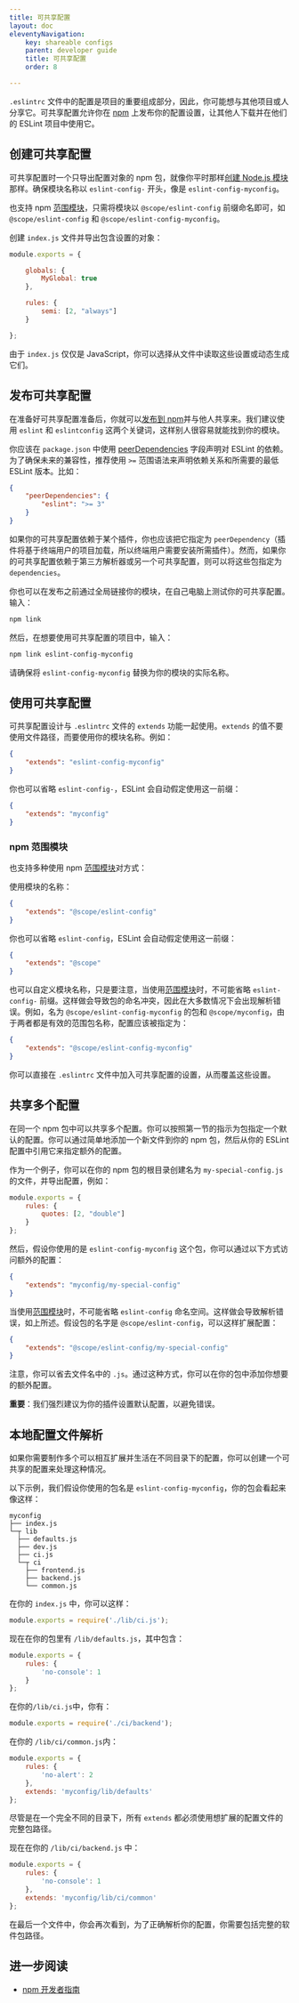 ```yaml
---
title: 可共享配置
layout: doc
eleventyNavigation:
    key: shareable configs
    parent: developer guide
    title: 可共享配置
    order: 8

---
```


`.eslintrc` 文件中的配置是项目的重要组成部分，因此，你可能想与其他项目或人分享它。可共享配置允许你在 [npm](https://www.npmjs.com/) 上发布你的配置设置，让其他人下载并在他们的 ESLint 项目中使用它。

## 创建可共享配置

可共享配置时一个只导出配置对象的 npm 包，就像你平时那样[创建 Node.js 模块](https://docs.npmjs.com/getting-started/creating-node-modules)那样。确保模块名称以 `eslint-config-` 开头，像是 `eslint-config-myconfig`。

也支持 npm [范围模块](https://docs.npmjs.com/misc/scope)，只需将模块以 `@scope/eslint-config` 前缀命名即可，如 `@scope/eslint-config` 和 `@scope/eslint-config-myconfig`。

创建 `index.js` 文件并导出包含设置的对象：

```js
module.exports = {

    globals: {
        MyGlobal: true
    },

    rules: {
        semi: [2, "always"]
    }

};
```

由于 `index.js` 仅仅是 JavaScript，你可以选择从文件中读取这些设置或动态生成它们。

## 发布可共享配置

在准备好可共享配置准备后，你就可以[发布到 npm](https://docs.npmjs.com/getting-started/publishing-npm-packages)并与他人共享来。我们建议使用 `eslint` 和 `eslintconfig` 这两个关键词，这样别人很容易就能找到你的模块。

你应该在 `package.json` 中使用 [peerDependencies](https://docs.npmjs.com/files/package.json#peerdependencies) 字段声明对 ESLint 的依赖。为了确保未来的兼容性，推荐使用 `>=` 范围语法来声明依赖关系和所需要的最低 ESLint 版本。比如：

```json
{
    "peerDependencies": {
        "eslint": ">= 3"
    }
}
```

如果你的可共享配置依赖于某个插件，你也应该把它指定为 `peerDependency`（插件将基于终端用户的项目加载，所以终端用户需要安装所需插件）。然而，如果你的可共享配置依赖于第三方解析器或另一个可共享配置，则可以将这些包指定为 `dependencies`。

你也可以在发布之前通过全局链接你的模块，在自己电脑上测试你的可共享配置。输入：

```bash
npm link
```

然后，在想要使用可共享配置的项目中，输入：

```bash
npm link eslint-config-myconfig
```

请确保将 `eslint-config-myconfig` 替换为你的模块的实际名称。

## 使用可共享配置

可共享配置设计与 `.eslintrc` 文件的 `extends` 功能一起使用。`extends` 的值不要使用文件路径，而要使用你的模块名称。例如：

```json
{
    "extends": "eslint-config-myconfig"
}
```

你也可以省略 `eslint-config-`，ESLint 会自动假定使用这一前缀：

```json
{
    "extends": "myconfig"
}
```

### npm 范围模块

也支持多种使用 npm [范围模块](https://docs.npmjs.com/misc/scope)对方式：

使用模块的名称：

```json
{
    "extends": "@scope/eslint-config"
}
```

你也可以省略 `eslint-config`，ESLint 会自动假定使用这一前缀：

```json
{
    "extends": "@scope"
}
```

也可以自定义模块名称，只是要注意，当使用[范围模块](https://docs.npmjs.com/misc/scope)时，不可能省略 `eslint-config-` 前缀。这样做会导致包的命名冲突，因此在大多数情况下会出现解析错误。例如，名为 `@scope/eslint-config-myconfig` 的包和 `@scope/myconfig`，由于两者都是有效的范围包名称，配置应该被指定为：

```json
{
    "extends": "@scope/eslint-config-myconfig"
}
```

你可以直接在 `.eslintrc` 文件中加入可共享配置的设置，从而覆盖这些设置。

## 共享多个配置

在同一个 npm 包中可以共享多个配置。你可以按照第一节的指示为包指定一个默认的配置。你可以通过简单地添加一个新文件到你的 npm 包，然后从你的 ESLint 配置中引用它来指定额外的配置。

作为一个例子，你可以在你的 npm 包的根目录创建名为 `my-special-config.js` 的文件，并导出配置，例如：

```js
module.exports = {
    rules: {
        quotes: [2, "double"]
    }
};
```

然后，假设你使用的是 `eslint-config-myconfig` 这个包，你可以通过以下方式访问额外的配置：

```json
{
    "extends": "myconfig/my-special-config"
}
```

当使用[范围模块](https://docs.npmjs.com/misc/scope)时，不可能省略 `eslint-config` 命名空间。这样做会导致解析错误，如上所述。假设包的名字是 `@scope/eslint-config`，可以这样扩展配置：

```json
{
    "extends": "@scope/eslint-config/my-special-config"
}
```

注意，你可以省去文件名中的 `.js`。通过这种方式，你可以在你的包中添加你想要的额外配置。

**重要**：我们强烈建议为你的插件设置默认配置，以避免错误。

## 本地配置文件解析

如果你需要制作多个可以相互扩展并生活在不同目录下的配置，你可以创建一个可共享的配置来处理这种情况。

以下示例，我们假设你使用的包名是 `eslint-config-myconfig`，你的包会看起来像这样：

```text
myconfig
├── index.js
└─┬ lib
  ├── defaults.js
  ├── dev.js
  ├── ci.js
  └─┬ ci
    ├── frontend.js
    ├── backend.js
    └── common.js
```

在你的 `index.js` 中，你可以这样：

```js
module.exports = require('./lib/ci.js');
```

现在在你的包里有 `/lib/defaults.js`，其中包含：

```js
module.exports = {
    rules: {
        'no-console': 1
    }
};
```

在你的`/lib/ci.js`中，你有：

```js
module.exports = require('./ci/backend');
```

在你的 `/lib/ci/common.js`内：

```js
module.exports = {
    rules: {
        'no-alert': 2
    },
    extends: 'myconfig/lib/defaults'
};
```

尽管是在一个完全不同的目录下，所有 `extends` 都必须使用想扩展的配置文件的完整包路径。

现在在你的 `/lib/ci/backend.js` 中：

```js
module.exports = {
    rules: {
        'no-console': 1
    },
    extends: 'myconfig/lib/ci/common'
};
```

在最后一个文件中，你会再次看到，为了正确解析你的配置，你需要包括完整的软件包路径。

## 进一步阅读

* [npm 开发者指南](https://docs.npmjs.com/misc/developers)
